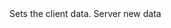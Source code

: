 <function name="SetClientData" parent="VProfNode" type="classfunc">
	<description>
		Sets the client data.
	</description>
	<realm>Server</realm>
	<args>
		<arg name="data" type="number">new data</arg>
	</args>
</function>